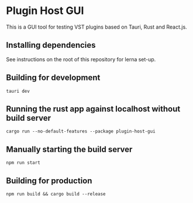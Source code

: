 # Plugin Host GUI
This is a GUI tool for testing VST plugins based on Tauri, Rust and React.js.

## Installing dependencies
See instructions on the root of this repository for lerna set-up.

## Building for development
```shell
tauri dev
```

## Running the rust app against localhost without build server
```shell
cargo run --no-default-features --package plugin-host-gui
```

## Manually starting the build server
```shell
npm run start
```

## Building for production
```shell
npm run build && cargo build --release
```